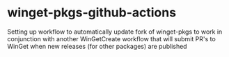 # winget-pkgs-github-actions
Setting up workflow to automatically update fork of winget-pkgs to work in conjunction with another WinGetCreate workflow that will submit PR's to WinGet when new releases (for other packages) are published
